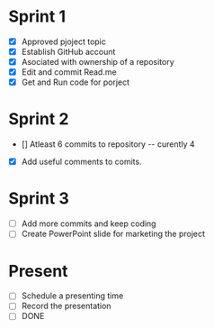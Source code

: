 # Sprint 1
- [x] Approved pjoject topic
- [x] Establish GitHub account
- [x] Asociated with ownership of a repository
- [x] Edit and commit Read.me
- [x] Get and Run code for porject

# Sprint 2
- [] Atleast 6 commits to repository -- curently 4
- [x] Add useful comments to comits.


# Sprint 3
- [ ] Add more commits and keep coding
- [ ] Create PowerPoint slide for marketing the project

# Present
- [ ] Schedule a presenting time
- [ ] Record the presentation
- [ ] DONE
